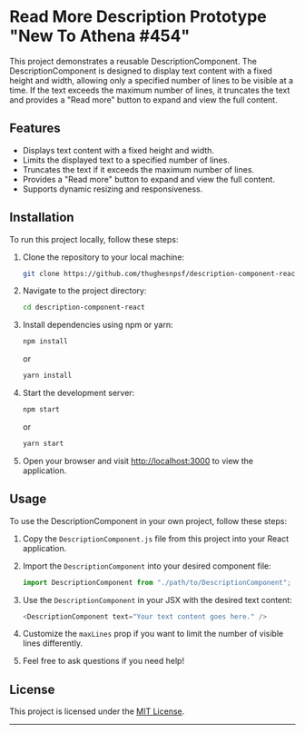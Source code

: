# Read More Description Prototype "New To Athena #454"

This project demonstrates a reusable DescriptionComponent. The DescriptionComponent is designed to display text content with a fixed height and width, allowing only a specified number of lines to be visible at a time. If the text exceeds the maximum number of lines, it truncates the text and provides a "Read more" button to expand and view the full content.

## Features

- Displays text content with a fixed height and width.
- Limits the displayed text to a specified number of lines.
- Truncates the text if it exceeds the maximum number of lines.
- Provides a "Read more" button to expand and view the full content.
- Supports dynamic resizing and responsiveness.

## Installation

To run this project locally, follow these steps:

1. Clone the repository to your local machine:

   ```bash
   git clone https://github.com/thughesnpsf/description-component-react.git
   ```

2. Navigate to the project directory:

   ```bash
   cd description-component-react
   ```

3. Install dependencies using npm or yarn:

   ```bash
   npm install
   ```

   or

   ```bash
   yarn install
   ```

4. Start the development server:

   ```bash
   npm start
   ```

   or

   ```bash
   yarn start
   ```

5. Open your browser and visit [http://localhost:3000](http://localhost:3000) to view the application.

## Usage

To use the DescriptionComponent in your own project, follow these steps:

1. Copy the `DescriptionComponent.js` file from this project into your React application.

2. Import the `DescriptionComponent` into your desired component file:

   ```javascript
   import DescriptionComponent from "./path/to/DescriptionComponent";
   ```

3. Use the `DescriptionComponent` in your JSX with the desired text content:

   ```javascript
   <DescriptionComponent text="Your text content goes here." />
   ```

4. Customize the `maxLines` prop if you want to limit the number of visible lines differently.

5. Feel free to ask questions if you need help!

## License

This project is licensed under the [MIT License](LICENSE).

---
